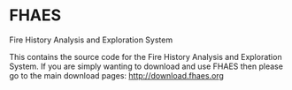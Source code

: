 # FHAES
Fire History Analysis and Exploration System

This contains the source code for the Fire History Analysis and Exploration System.  If you are simply wanting to download and use FHAES then please go to the main download pages: http://download.fhaes.org
